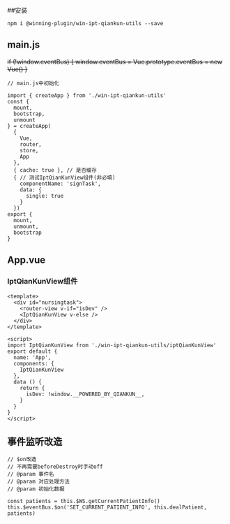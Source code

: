 ##安装
```
npm i @winning-plugin/win-ipt-qiankun-utils --save
```

## main.js

~~if (!window.eventBus) {
  window.eventBus = Vue.prototype.eventBus = new Vue()
}~~

```
// main.js中初始化

import { createApp } from './win-ipt-qiankun-utils'
const {
  mount,
  bootstrap,
  unmount
} = createApp(
  {
    Vue,
    router,
    store,
    App
  },
  { cache: true }, // 是否缓存
  { // 测试IptQianKunView组件(非必填)
    componentName: 'signTask',
    data: {
      single: true
    }
  })
export {
  mount,
  unmount,
  bootstrap
}

```
## App.vue
### IptQianKunView组件
```
<template>
  <div id="nursingtask">
    <router-view v-if="isDev" />
    <IptQianKunView v-else />
  </div>
</template>

<script>
import IptQianKunView from './win-ipt-qiankun-utils/iptQianKunView'
export default {
  name: 'App',
  components: {
    IptQianKunView
  },
  data () {
    return {
      isDev: !window.__POWERED_BY_QIANKUN__,
    }
  }
}
</script>
```

## 事件监听改造
```
// $on改造
// 不再需要beforeDestroy时手动off
// @param 事件名
// @param 对应处理方法
// @param 初始化数据

const patients = this.$WS.getCurrentPatientInfo()
this.$eventBus.$on('SET_CURRENT_PATIENT_INFO', this.dealPatient, patients)

```
